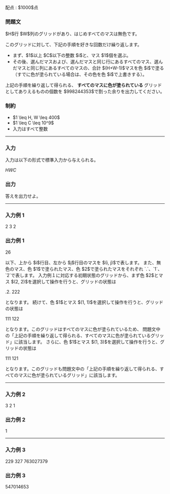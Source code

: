 
<div>

<span>

<span>

<p>
配点 : $1000$点
</p>

<div>

<section>

### **問題文**

<p>
$H$行 $W$列のグリッドがあり、はじめすべてのマスは無色です。
</p>

<p>
このグリッドに対して、下記の手順を好きな回数だけ繰り返します。
</p>

<ul>

<li>
まず、$1$以上 $C$以下の整数 $i$と、マス $1$個を選ぶ。
</li>

<li>
その後、選んだマスおよび、選んだマスと同じ行にあるすべてのマス、選んだマスと同じ列にあるすべてのマスの、合計 $(H+W-1)$マスを色 $i$で塗る（すでに色が塗られている場合は、その色を色 $i$で上書きする）。
</li>

</ul>

<p>
上記の手順を繰り返して得られる、
<strong>
すべてのマスに色が塗られている
</strong>
グリッドとしてありえるものの個数を $998244353$で割った余りを出力してください。
</p>

</section>

</div>

<div>

<section>

### **制約**

<ul>

<li>
$1 \leq H, W \leq 400$
</li>

<li>
$1 \leq C \leq 10^9$
</li>

<li>
入力はすべて整数
</li>

</ul>

</section>

</div>

---

<div>

<div>

<section>

### **入力**

<p>
入力は以下の形式で標準入力から与えられる。
</p>

<div>

$H$$W$$C$
</div>

</section>

</div>

<div>

<section>

### **出力**

<p>
答えを出力せよ。
</p>

</section>

</div>

</div>

---

<div>

<section>

### **入力例 1**

<div>

2 3 2

</div>

</section>

</div>

<div>

<section>

### **出力例 1**

<div>

26

</div>

<p>
以下、上から $i$行目、左から $j$行目のマスを $(i, j)$で表します。
また、無色のマス、色 $1$で塗られたマス、色 $2$で塗られたマスをそれぞれ `.`、`1`、`2`で表します。
入力例１に対応する初期状態のグリッドから、まず色 $2$とマス $(2, 2)$を選択して操作を行うと、グリッドの状態は
</p>

<div>

.2.
222

</div>

<p>
となります。
続けて、色 $1$とマス $(1, 1)$を選択して操作を行うと、グリッドの状態は
</p>

<div>

111
122

</div>

<p>
となります。このグリッドはすべてのマスに色が塗られているため、
問題文中の「上記の手順を繰り返して得られる、すべてのマスに色が塗られているグリッド」に該当します。
さらに、色 $1$とマス $(1, 3)$を選択して操作を行うと、グリッドの状態は
</p>

<div>

111
121

</div>

<p>
となります。このグリッドも問題文中の「上記の手順を繰り返して得られる、すべてのマスに色が塗られているグリッド」に該当します。
</p>

</section>

</div>

---

<div>

<section>

### **入力例 2**

<div>

3 2 1

</div>

</section>

</div>

<div>

<section>

### **出力例 2**

<div>

1

</div>

</section>

</div>

---

<div>

<section>

### **入力例 3**

<div>

229 327 763027379

</div>

</section>

</div>

<div>

<section>

### **出力例 3**

<div>

547014653

</div>

</section>

</div>

</span>

</span>

</div>

